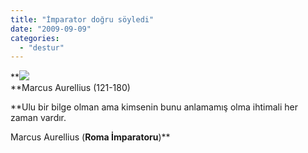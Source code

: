 ```yaml
---
title: "İmparator doğru söyledi"
date: "2009-09-09"
categories: 
  - "destur"
---
```


**![](/uploads/image/Marcus-Aurelius-.jpg)  
**Marcus Aurellius (121-180)

**Ulu bir bilge olman ama kimsenin bunu anlamamış olma ihtimali her zaman vardır.   
  
Marcus Aurellius (**Roma İmparatoru**)**
